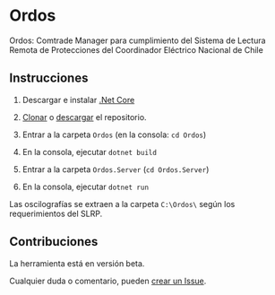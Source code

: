 # Ordos
Ordos: Comtrade Manager para cumplimiento del Sistema de Lectura Remota de Protecciones del Coordinador Eléctrico Nacional de Chile

## Instrucciones

1. Descargar e instalar [.Net Core](https://www.microsoft.com/net/download)

2. [Clonar](https://help.github.com/articles/cloning-a-repository/) o [descargar](https://stackoverflow.com/a/6466993) el repositorio.

3. Entrar a la carpeta `Ordos` (en la consola: `cd Ordos`)

4. En la consola, ejecutar `dotnet build`

5. Entrar a la carpeta `Ordos.Server` (`cd Ordos.Server`)

6. En la consola, ejecutar `dotnet run`

Las oscilografías se extraen a la carpeta `C:\Ordos\` según los requerimientos del SLRP.

## Contribuciones
La herramienta está en versión beta.

Cualquier duda o comentario, pueden [crear un Issue](https://help.github.com/articles/creating-an-issue/).

